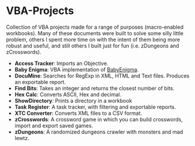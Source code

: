 # VBA-Projects
Collection of VBA projects made for a range of purposes (macro-enabled workbooks). Many of these documents were built to solve some silly little problem, others I spent more time on with the intent of them being more robust and useful, and still others I built just for fun (i.e. zDungeons and zCrosswords).

- **Access Tracker**: Imports an Objective.
- **Baby Enigma**: VBA implementation of [BabyEnigma](https://github.com/sjb-ch1mp/BabyEnigma).
- **DocuMine**: Searches for RegExp in XML, HTML and Text files. Produces an exportable report.
- **Find Bits**: Takes an integer and returns the closest number of bits.
- **Hex Calc**: Converts ASCII, Hex and decimal.
- **ShowDirectory**: Prints a directory in a workbook
- **Task Register**: A task tracker, with filtering and exportable reports.
- **XTC Converter**: Converts XML files to a CSV format.
- **zCrosswords**: A crossword game in which you can build crosswords, import and export saved games.
- **zDungeons**: A randomized dungeons crawler with monsters and mad lewtz.
